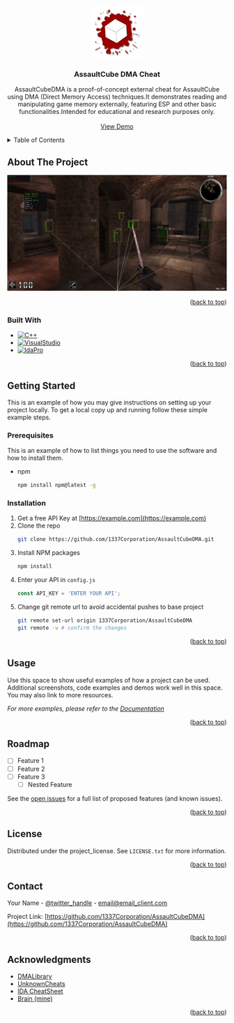 <a id="readme-top"></a>

<br />
<div align="center">
  <a href="https://assault.cubers.net/">
    <img src="Images/ACLogo.png" alt="Logo" width="120" height="120">
  </a>

<h3 align="center">AssaultCube DMA Cheat</h3>

  <p align="center">
    AssaultCubeDMA is a proof-of-concept external cheat for AssaultCube using DMA (Direct Memory Access) techniques.It demonstrates reading and manipulating game memory externally, featuring ESP and other basic functionalities.Intended for educational and research purposes only.
    <br />
    <br />
    <a href="https://github.com/1337Corporation/AssaultCubeDMA">View Demo</a>
  </p>
</div>



<!-- TABLE OF CONTENTS -->
<details>
  <summary>Table of Contents</summary>
  <ol>
    <li>
      <a href="#about-the-project">About The Project</a>
      <ul>
        <li><a href="#built-with">Built With</a></li>
      </ul>
    </li>
    <li>
      <a href="#getting-started">Getting Started</a>
      <ul>
        <li><a href="#prerequisites">Prerequisites</a></li>
        <li><a href="#installation">Installation</a></li>
      </ul>
    </li>
    <li><a href="#usage">Usage</a></li>
    <li><a href="#roadmap">Roadmap</a></li>
    <li><a href="#contributing">Contributing</a></li>
    <li><a href="#license">License</a></li>
    <li><a href="#contact">Contact</a></li>
    <li><a href="#acknowledgments">Acknowledgments</a></li>
  </ol>
</details>



<!-- ABOUT THE PROJECT -->
## About The Project

![AssaultCubeDMA][product-screenshot]

<p align="right">(<a href="#readme-top">back to top</a>)</p>



### Built With

* [![C++][C++]][C++-url]
* [![VisualStudio][VisualStudio]][VisualStudio-url]
* [![IdaPro][IdaPro]][IdaPro-url]


<p align="right">(<a href="#readme-top">back to top</a>)</p>



<!-- GETTING STARTED -->
## Getting Started

This is an example of how you may give instructions on setting up your project locally.
To get a local copy up and running follow these simple example steps.

### Prerequisites

This is an example of how to list things you need to use the software and how to install them.
* npm
  ```sh
  npm install npm@latest -g
  ```

### Installation

1. Get a free API Key at [https://example.com](https://example.com)
2. Clone the repo
   ```sh
   git clone https://github.com/1337Corporation/AssaultCubeDMA.git
   ```
3. Install NPM packages
   ```sh
   npm install
   ```
4. Enter your API in `config.js`
   ```js
   const API_KEY = 'ENTER YOUR API';
   ```
5. Change git remote url to avoid accidental pushes to base project
   ```sh
   git remote set-url origin 1337Corporation/AssaultCubeDMA
   git remote -v # confirm the changes
   ```

<p align="right">(<a href="#readme-top">back to top</a>)</p>



<!-- USAGE EXAMPLES -->
## Usage

Use this space to show useful examples of how a project can be used. Additional screenshots, code examples and demos work well in this space. You may also link to more resources.

_For more examples, please refer to the [Documentation](https://example.com)_

<p align="right">(<a href="#readme-top">back to top</a>)</p>



<!-- ROADMAP -->
## Roadmap

- [ ] Feature 1
- [ ] Feature 2
- [ ] Feature 3
    - [ ] Nested Feature

See the [open issues](https://github.com/1337Corporation/AssaultCubeDMA/issues) for a full list of proposed features (and known issues).

<p align="right">(<a href="#readme-top">back to top</a>)</p>



<!-- LICENSE -->
## License

Distributed under the project_license. See `LICENSE.txt` for more information.

<p align="right">(<a href="#readme-top">back to top</a>)</p>



<!-- CONTACT -->
## Contact

Your Name - [@twitter_handle](https://twitter.com/twitter_handle) - email@email_client.com

Project Link: [https://github.com/1337Corporation/AssaultCubeDMA](https://github.com/1337Corporation/AssaultCubeDMA)

<p align="right">(<a href="#readme-top">back to top</a>)</p>



<!-- ACKNOWLEDGMENTS -->
## Acknowledgments

* [DMALibrary](https://github.com/Metick/DMALibrary)
* [UnknownCheats](https://www.unknowncheats.me/forum/index.php)
* [IDA CheatSheet](https://malwareunicorn.org/workshops/idacheatsheet.html)
* [Brain (mine)](https://en.wikipedia.org/wiki/Brain)
<p align="right">(<a href="#readme-top">back to top</a>)</p>



<!-- MARKDOWN LINKS & IMAGES -->
<!-- https://www.markdownguide.org/basic-syntax/#reference-style-links -->
[contributors-shield]: https://img.shields.io/github/contributors/1337Corporation/AssaultCubeDMA.svg?style=for-the-badge
[contributors-url]: https://github.com/1337Corporation/AssaultCubeDMA/graphs/contributors
[forks-shield]: https://img.shields.io/github/forks/1337Corporation/AssaultCubeDMA.svg?style=for-the-badge
[forks-url]: https://github.com/1337Corporation/AssaultCubeDMA/network/members
[stars-shield]: https://img.shields.io/github/stars/1337Corporation/AssaultCubeDMA.svg?style=for-the-badge
[stars-url]: https://github.com/1337Corporation/AssaultCubeDMA/stargazers
[issues-shield]: https://img.shields.io/github/issues/1337Corporation/AssaultCubeDMA.svg?style=for-the-badge
[issues-url]: https://github.com/1337Corporation/AssaultCubeDMA/issues
[license-shield]: https://img.shields.io/github/license/1337Corporation/AssaultCubeDMA.svg?style=for-the-badge
[license-url]: https://github.com/1337Corporation/AssaultCubeDMA/blob/master/LICENSE.txt
[linkedin-shield]: https://img.shields.io/badge/linkedin-%230077B5.svg?style=for-the-badge&logo=linkedin&logoColor=white
[linkedin-url]: https://linkedin.com/in/alban-billiette-58a17b271
[product-screenshot]: Images/AssaultCubeCheat.png
[C++]: https://img.shields.io/badge/c++-%2300599C.svg?style=for-the-badge&logo=c%2B%2B&logoColor=white
[C++-url]: https://en.wikipedia.org/wiki/C%2B%2B
[VisualStudio]: https://img.shields.io/badge/Visual%20Studio-5C2D91.svg?style=for-the-badge&logo=visual-studio&logoColor=white
[VisualStudio-url]: https://visualstudio.microsoft.com/
[IdaPro]: https://hex-rays.com/hs-fs/hubfs/Imported_Blog_Media/ida4_banner-3.png?width=100&height=129&name=ida4_banner-3.png
[IdaPro-url]: https://hex-rays.com/ida-pro
